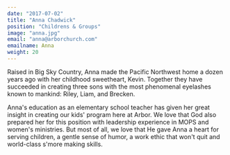 ```yaml
---
date: "2017-07-02"
title: "Anna Chadwick"
position: "Childrens & Groups"
image: "anna.jpg"
email: "anna@arborchurch.com"
emailname: Anna
weight: 20
---
```


Raised in Big Sky Country, Anna made the Pacific Northwest home a dozen years ago with her childhood sweetheart, Kevin. Together they have succeeded in creating three sons with the most phenomenal eyelashes known to mankind: Riley, Liam, and Brecken.  

Anna's education as an elementary school teacher has given her great insight in creating our kids' program here at Arbor.  We love that God also prepared her for this position with leadership experience in MOPS and women's ministries. But most of all, we love that He gave Anna a heart for serving children, a gentle sense of humor, a work ethic that won't quit and world-class s'more making skills.  
 
